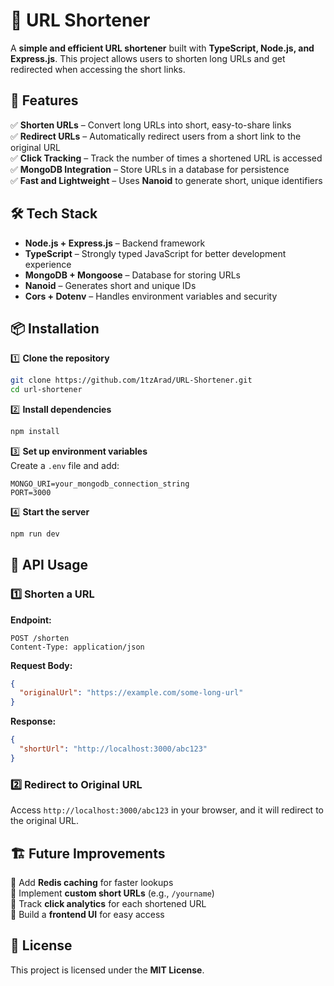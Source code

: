 # 🚀 URL Shortener  
A **simple and efficient URL shortener** built with **TypeScript, Node.js, and Express.js**. This project allows users to shorten long URLs and get redirected when accessing the short links.  

## 🌟 Features  
✅ **Shorten URLs** – Convert long URLs into short, easy-to-share links  
✅ **Redirect URLs** – Automatically redirect users from a short link to the original URL  
✅ **Click Tracking** – Track the number of times a shortened URL is accessed  
✅ **MongoDB Integration** – Store URLs in a database for persistence  
✅ **Fast and Lightweight** – Uses **Nanoid** to generate short, unique identifiers  

## 🛠 Tech Stack  
- **Node.js + Express.js** – Backend framework  
- **TypeScript** – Strongly typed JavaScript for better development experience  
- **MongoDB + Mongoose** – Database for storing URLs  
- **Nanoid** – Generates short and unique IDs  
- **Cors + Dotenv** – Handles environment variables and security  

## 📦 Installation  
1️⃣ **Clone the repository**  
```bash
git clone https://github.com/1tzArad/URL-Shortener.git
cd url-shortener
```
2️⃣ **Install dependencies**  
```bash
npm install
```
3️⃣ **Set up environment variables**  
Create a `.env` file and add:  
```env
MONGO_URI=your_mongodb_connection_string
PORT=3000
```
4️⃣ **Start the server**  
```bash
npm run dev
```

## 🚀 API Usage  

### **1️⃣ Shorten a URL**  
**Endpoint:**  
```http
POST /shorten
Content-Type: application/json
```
**Request Body:**  
```json
{
  "originalUrl": "https://example.com/some-long-url"
}
```
**Response:**  
```json
{
  "shortUrl": "http://localhost:3000/abc123"
}
```

### **2️⃣ Redirect to Original URL**  
Access `http://localhost:3000/abc123` in your browser, and it will redirect to the original URL.

## 🏗 Future Improvements  
🔹 Add **Redis caching** for faster lookups  
🔹 Implement **custom short URLs** (e.g., `/yourname`)  
🔹 Track **click analytics** for each shortened URL  
🔹 Build a **frontend UI** for easy access  

## 📜 License  
This project is licensed under the **MIT License**.  